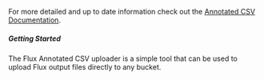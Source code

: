 For more detailed and up to date information check out the [Annotated CSV Documentation](https://docs.influxdata.com/influxdb/cloud/write-data/developer-tools/csv/#csv-annotations).

##### Getting Started

The Flux Annotated CSV uploader is a simple tool that can be used to upload Flux output files directly to any bucket.
